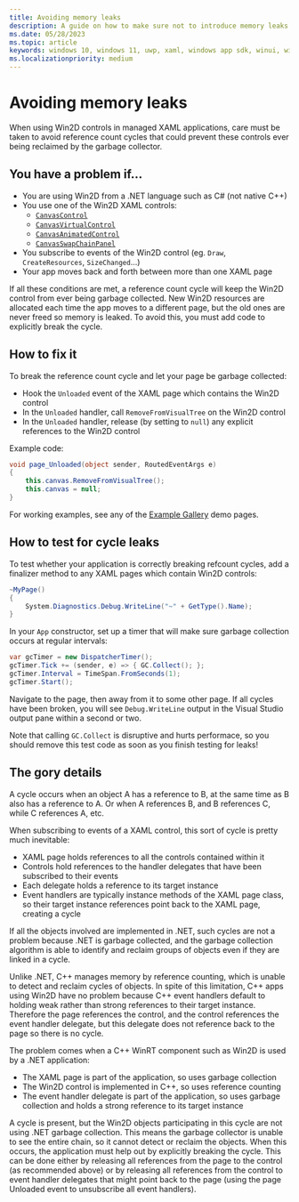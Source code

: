 ```yaml
---
title: Avoiding memory leaks
description: A guide on how to make sure not to introduce memory leaks in XAML applications using Win2D.
ms.date: 05/28/2023
ms.topic: article
keywords: windows 10, windows 11, uwp, xaml, windows app sdk, winui, windows ui, graphics, games, effect win2d d2d d2d1 direct2d interop cpp csharp
ms.localizationpriority: medium
---
```


# Avoiding memory leaks

When using Win2D controls in managed XAML applications, care must be taken to avoid reference count cycles that could prevent these controls ever being reclaimed by the garbage collector.

## You have a problem if...

- You are using Win2D from a .NET language such as C# (not native C++)
- You use one of the Win2D XAML controls:
  - [`CanvasControl`](https://microsoft.github.io/Win2D/WinUI2/html/T_Microsoft_Graphics_Canvas_UI_Xaml_CanvasControl.htm)
  - [`CanvasVirtualControl`](https://microsoft.github.io/Win2D/WinUI2/html/T_Microsoft_Graphics_Canvas_UI_Xaml_CanvasVirtualControl.htm)
  - [`CanvasAnimatedControl`](https://microsoft.github.io/Win2D/WinUI2/html/T_Microsoft_Graphics_Canvas_UI_Xaml_CanvasAnimatedControl.htm)
  - [`CanvasSwapChainPanel`](https://microsoft.github.io/Win2D/WinUI2/html/T_Microsoft_Graphics_Canvas_UI_Xaml_CanvasSwapChainPanel.htm)
- You subscribe to events of the Win2D control (eg. `Draw`, `CreateResources`, `SizeChanged`...)
- Your app moves back and forth between more than one XAML page

If all these conditions are met, a reference count cycle will keep the Win2D control from ever being garbage collected. New Win2D resources are allocated each time the app moves to a different page, but the old ones are never freed so memory is leaked. To avoid this, you must add code to explicitly break the cycle.

## How to fix it

To break the reference count cycle and let your page be garbage collected:

- Hook the `Unloaded` event of the XAML page which contains the Win2D control
- In the `Unloaded` handler, call `RemoveFromVisualTree` on the Win2D control
- In the `Unloaded` handler, release (by setting to `null`) any explicit references to the Win2D control

Example code:

```csharp
void page_Unloaded(object sender, RoutedEventArgs e)
{
    this.canvas.RemoveFromVisualTree();
    this.canvas = null;
}
```

For working examples, see any of the [Example Gallery](https://github.com/microsoft/Win2D-Samples/tree/master/ExampleGallery/) demo pages.

## How to test for cycle leaks

To test whether your application is correctly breaking refcount cycles, add a finalizer method to any XAML pages which contain Win2D controls:

```csharp
~MyPage()
{
    System.Diagnostics.Debug.WriteLine("~" + GetType().Name);
}
```

In your `App` constructor, set up a timer that will make sure garbage collection occurs at regular intervals:

```csharp
var gcTimer = new DispatcherTimer();
gcTimer.Tick += (sender, e) => { GC.Collect(); };
gcTimer.Interval = TimeSpan.FromSeconds(1);
gcTimer.Start();
```

Navigate to the page, then away from it to some other page. If all cycles have been broken, you will see `Debug.WriteLine` output in the Visual Studio output pane within a second or two.

Note that calling `GC.Collect` is disruptive and hurts performace, so you should remove this test code as soon as you finish testing for leaks!

## The gory details

A cycle occurs when an object A has a reference to B, at the same time as B also has a reference to A. Or when A references B, and B references C, while C references A, etc.

When subscribing to events of a XAML control, this sort of cycle is pretty much inevitable:
- XAML page holds references to all the controls contained within it
- Controls hold references to the handler delegates that have been subscribed to their events
- Each delegate holds a reference to its target instance
- Event handlers are typically instance methods of the XAML page class, so their target instance references point back to the XAML page, creating a cycle

If all the objects involved are implemented in .NET, such cycles are not a problem because .NET is garbage collected, and the garbage collection algorithm is able to identify and reclaim groups of objects even if they are linked in a cycle.

Unlike .NET, C++ manages memory by reference counting, which is unable to detect and reclaim cycles of objects. In spite of this limitation, C++ apps using Win2D have no problem because C++ event handlers default to holding weak rather than strong references to their target instance. Therefore the page references the control, and the control references the event handler delegate, but this delegate does not reference back to the page so there is no cycle.

The problem comes when a C++ WinRT component such as Win2D is used by a .NET application:
- The XAML page is part of the application, so uses garbage collection
- The Win2D control is implemented in C++, so uses reference counting
- The event handler delegate is part of the application, so uses garbage collection and holds a strong reference to its target instance

A cycle is present, but the Win2D objects participating in this cycle are not using .NET garbage collection. This means the garbage collector is unable to see the entire chain, so it cannot detect or reclaim the objects. When this occurs, the application must help out by explicitly breaking the cycle. This can be done either by releasing all references from the page to the control (as recommended above) or by releasing all references from the control to event handler delegates that might point back to the page (using the page Unloaded event to unsubscribe all event handlers).
